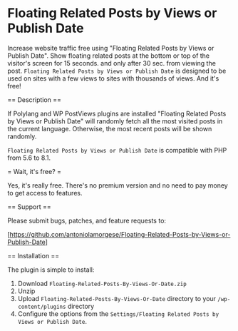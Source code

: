 # Floating Related Posts by Views or Publish Date
Increase website traffic free using "Floating Related Posts by Views or Publish Date". Show floating related posts at the bottom or top of the visitor's screen for 15 seconds. and only after 30 sec. from viewing the post. `Floating Related Posts by Views or Publish Date` is designed to be used on sites with a few views to sites with thousands of views. And it's free!

== Description ==

If Polylang and WP PostViews plugins are installed "Floating Related Posts by Views or Publish Date" will randomly fetch all the most visited posts in the current language. Otherwise, the most recent posts will be shown randomly.

`Floating Related Posts by Views or Publish Date` is compatible with PHP from 5.6 to 8.1.

= Wait, it's free? =

Yes, it's really free. There's no premium version and no need to pay money to get access to features.

== Support ==

Please submit bugs, patches, and feature requests to:

[https://github.com/antoniolamorgese/Floating-Related-Posts-by-Views-or-Publish-Date]

== Installation ==

The plugin is simple to install:

1. Download `Floating-Related-Posts-By-Views-Or-Date.zip`
2. Unzip
3. Upload `Floating-Related-Posts-By-Views-Or-Date` directory to your `/wp-content/plugins` directory
4. Configure the options from the `Settings/Floating Related Posts by Views or Publish Date`.

